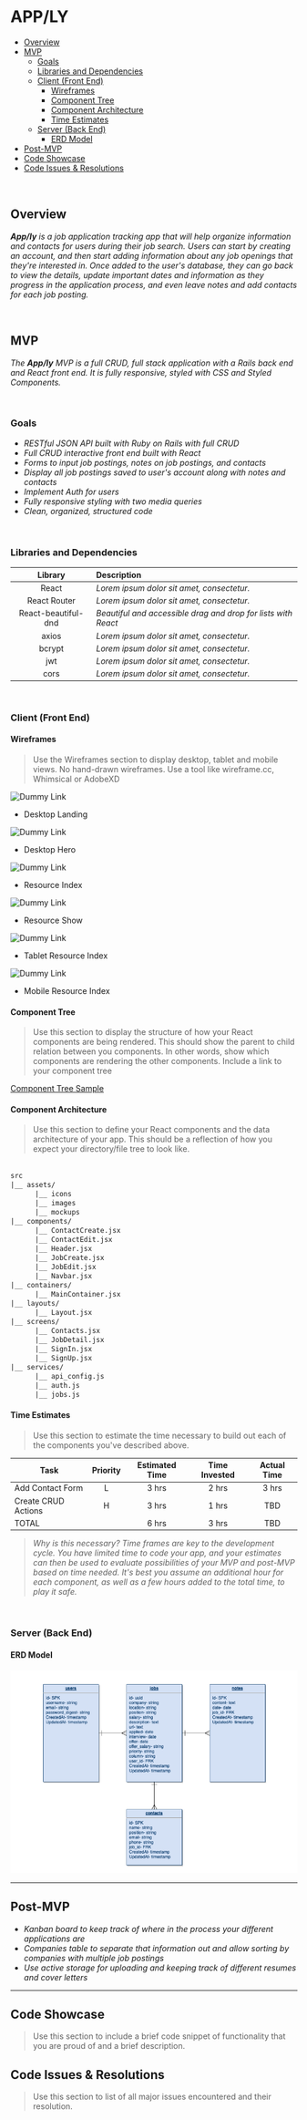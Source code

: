 # APP/LY

- [Overview](#overview)
- [MVP](#mvp)
  - [Goals](#goals)
  - [Libraries and Dependencies](#libraries-and-dependencies)
  - [Client (Front End)](#client-front-end)
    - [Wireframes](#wireframes)
    - [Component Tree](#component-tree)
    - [Component Architecture](#component-architecture)
    - [Time Estimates](#time-estimates)
  - [Server (Back End)](#server-back-end)
    - [ERD Model](#erd-model)
- [Post-MVP](#post-mvp)
- [Code Showcase](#code-showcase)
- [Code Issues & Resolutions](#code-issues--resolutions)

<br>

## Overview

_**App/ly** is a job application tracking app that will help organize information and contacts for users during their job search. Users can start by creating an account, and then start adding information about any job openings that they're interested in. Once added to the user's database, they can go back to view the details, update important dates and information as they progress in the application process, and even leave notes and add contacts for each job posting._

<br>

## MVP

_The **App/ly** MVP is a full CRUD, full stack application with a Rails back end and React front end. It is fully responsive, styled with CSS and Styled Components._

<br>

### Goals

- _RESTful JSON API built with Ruby on Rails with full CRUD_
- _Full CRUD interactive front end built with React_
- _Forms to input job postings, notes on job postings, and contacts_
- _Display all job postings saved to user's account along with notes and contacts_
- _Implement Auth for users_
- _Fully responsive styling with two media queries_
- _Clean, organized, structured code_

<br>

### Libraries and Dependencies

|       Library       | Description                                                   |
| :-----------------: | :------------------------------------------------------------ |
|        React        | _Lorem ipsum dolor sit amet, consectetur._                    |
|    React Router     | _Lorem ipsum dolor sit amet, consectetur._                    |
| React-beautiful-dnd | _Beautiful and accessible drag and drop for lists with React_ |
|        axios        | _Lorem ipsum dolor sit amet, consectetur._                    |
|       bcrypt        | _Lorem ipsum dolor sit amet, consectetur._                    |
|         jwt         | _Lorem ipsum dolor sit amet, consectetur._                    |
|        cors         | _Lorem ipsum dolor sit amet, consectetur._                    |

<br>

### Client (Front End)

#### Wireframes

> Use the Wireframes section to display desktop, tablet and mobile views. No hand-drawn wireframes. Use a tool like wireframe.cc, Whimsical or AdobeXD

![Dummy Link](url)

- Desktop Landing

![Dummy Link](url)

- Desktop Hero

![Dummy Link](url)

- Resource Index

![Dummy Link](url)

- Resource Show

![Dummy Link](url)

- Tablet Resource Index

![Dummy Link](url)

- Mobile Resource Index

#### Component Tree

> Use this section to display the structure of how your React components are being rendered. This should show the parent to child relation between you components. In other words, show which components are rendering the other components. Include a link to your component tree

[Component Tree Sample](https://gist.git.generalassemb.ly/davidtwhitlatch/414107e2560ae0bb65e233570f2fe056#file-component-tree-png)

#### Component Architecture

> Use this section to define your React components and the data architecture of your app. This should be a reflection of how you expect your directory/file tree to look like.

```structure

src
|__ assets/
      |__ icons
      |__ images
      |__ mockups
|__ components/
      |__ ContactCreate.jsx
      |__ ContactEdit.jsx
      |__ Header.jsx
      |__ JobCreate.jsx
      |__ JobEdit.jsx
      |__ Navbar.jsx
|__ containers/
      |__ MainContainer.jsx
|__ layouts/
      |__ Layout.jsx
|__ screens/
      |__ Contacts.jsx
      |__ JobDetail.jsx
      |__ SignIn.jsx
      |__ SignUp.jsx
|__ services/
      |__ api_config.js
      |__ auth.js
      |__ jobs.js

```

#### Time Estimates

> Use this section to estimate the time necessary to build out each of the components you've described above.

| Task                | Priority | Estimated Time | Time Invested | Actual Time |
| ------------------- | :------: | :------------: | :-----------: | :---------: |
| Add Contact Form    |    L     |     3 hrs      |     2 hrs     |    3 hrs    |
| Create CRUD Actions |    H     |     3 hrs      |     1 hrs     |     TBD     |
| TOTAL               |          |     6 hrs      |     3 hrs     |     TBD     |

> _Why is this necessary? Time frames are key to the development cycle. You have limited time to code your app, and your estimates can then be used to evaluate possibilities of your MVP and post-MVP based on time needed. It's best you assume an additional hour for each component, as well as a few hours added to the total time, to play it safe._

<br>

### Server (Back End)

#### ERD Model

![ERD](./config/assets/apply-erd.png)
<br>

---

## Post-MVP

- _Kanban board to keep track of where in the process your different applications are_
- _Companies table to separate that information out and allow sorting by companies with multiple job postings_
- _Use active storage for uploading and keeping track of different resumes and cover letters_

---

## Code Showcase

> Use this section to include a brief code snippet of functionality that you are proud of and a brief description.

## Code Issues & Resolutions

> Use this section to list of all major issues encountered and their resolution.
